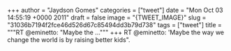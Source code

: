 
+++
author = "Jaydson Gomes"
categories = ["tweet"]
date = "Mon Oct 03 14:55:19 +0000 2011"
draft = false
image = "{TWEET_IMAGE}"
slug = "31036b7194f2fce46d526d67c85494dd3b79d738"
tags = ["tweet"]
title = """RT @eminetto: "Maybe the ..."""
+++
RT @eminetto: 'Maybe the way we change the world is by raising better kids".
